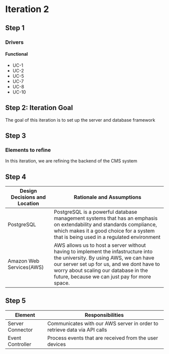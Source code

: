 # Iteration 2

## Step 1

### Drivers

#### Functional

* UC-1
* UC-2
* UC-5
* UC-7
* UC-8
* UC-10

## Step 2: Iteration Goal

The goal of this iteration is to set up the server and database framework

## Step 3

### Elements to refine

In this iteration, we are refining the backend of the CMS system

## Step 4

| Design Decisions and Location | Rationale and Assumptions |
|------------------------------|--------------------------|
| PostgreSQL | PostgreSQL is a powerful database management systems that has an emphasis on extendability and standards compliance, which makes it a good choice for a system that is being used in a regulated environment |
| Amazon Web Services(AWS) | AWS allows us to host a server without having to implement the infastructure into the university. By using AWS, we can have our server set up for us, and we dont have to worry about scaling our database in the future, because we can just pay for more space. |

## Step 5

| Element | Responsibilities |
|---------|------------------|
| Server Connector | Communicates with our AWS server in order to retrieve data via API calls|
| Event Controller | Process events that are received from the user devices |
